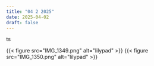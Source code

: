 ```yaml
---
title: "04 2 2025"
date: 2025-04-02
draft: false
---
```

ts
<div class="figure-row">
{{< figure src="IMG_1349.png" alt="lilypad" >}}
{{< figure src="IMG_1350.png" alt="lilypad" >}}
</div>